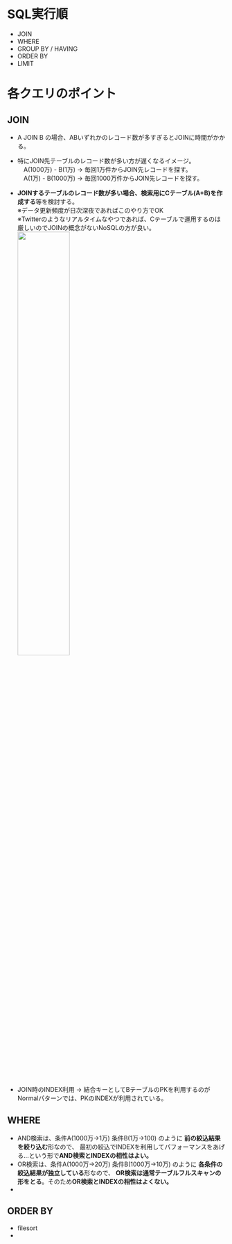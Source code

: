 # SQL実行順
- JOIN
- WHERE
- GROUP BY / HAVING
- ORDER BY
- LIMIT

# 各クエリのポイント
## JOIN
- A JOIN B の場合、ABいずれかのレコード数が多すぎるとJOINに時間がかかる。
- 特にJOIN先テーブルのレコード数が多い方が遅くなるイメージ。<br>
　A(1000万) - B(1万) -> 毎回1万件からJOIN先レコードを探す。<br>
　A(1万) - B(1000万) -> 毎回1000万件からJOIN先レコードを探す。

- **JOINするテーブルのレコード数が多い場合、検索用にCテーブル(A+B)を作成する**等を検討する。<br>
  ※データ更新頻度が日次深夜であればこのやり方でOK<br>
  ※Twitterのようなリアルタイムなやつであれば、Cテーブルで運用するのは厳しいのでJOINの概念がないNoSQLの方が良い。<br>
  <img src="https://github.com/daisuketakakuwa/learning-stack/assets/66095465/ec9a9dd7-4f32-4569-95f9-31db5d91ce10" width="50%" />

- JOIN時のINDEX利用 -> 結合キーとしてBテーブルのPKを利用するのがNormalパターンでは、PKのINDEXが利用されている。

## WHERE
- AND検索は、条件A(1000万→1万) 条件B(1万→100) のように **前の絞込結果を絞り込む**形なので、
  最初の絞込でINDEXを利用してパフォーマンスをあげる...という形で**AND検索とINDEXの相性はよい。**
- OR検索は、条件A(1000万→20万) 条件B(1000万→10万) のように **各条件の絞込結果が独立している**形なので、
  **OR検索は通常テーブルフルスキャンの形をとる**。そのため**OR検索とINDEXの相性はよくない。**
- 

## ORDER BY
- filesort
- 
